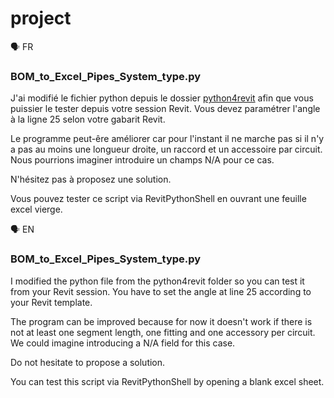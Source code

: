 # project

🗣️ FR

### BOM_to_Excel_Pipes_System_type.py

J'ai modifié le fichier python depuis le dossier [python4revit](python4revit) afin que vous puissier le tester depuis votre session Revit.
Vous devez paramétrer l'angle à la ligne 25 selon votre gabarit Revit.

Le programme peut-êre améliorer car pour l'instant il ne marche pas si il n'y a pas au moins une longueur droite, un raccord et un accessoire par circuit. Nous pourrions imaginer introduire un champs N/A pour ce cas.

N'hésitez pas à proposez une solution.

Vous pouvez tester ce script via RevitPythonShell en ouvrant une feuille excel vierge.

🗣️ EN

### BOM_to_Excel_Pipes_System_type.py

I modified the python file from the python4revit folder so you can test it from your Revit session.
You have to set the angle at line 25 according to your Revit template.

The program can be improved because for now it doesn't work if there is not at least one segment length, one fitting and one accessory per circuit. We could imagine introducing a N/A field for this case.

Do not hesitate to propose a solution.

You can test this script via RevitPythonShell by opening a blank excel sheet.

